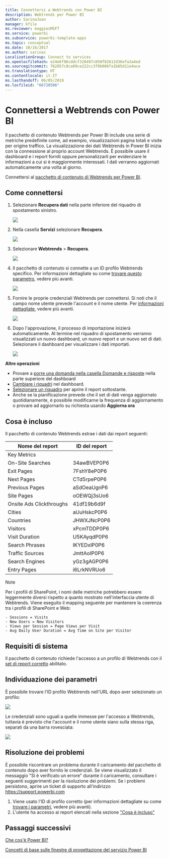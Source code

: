 ```yaml
---
title: Connettersi a Webtrends con Power BI
description: Webtrends per Power BI
author: SarinaJoan
manager: kfile
ms.reviewer: maggiesMSFT
ms.service: powerbi
ms.subservice: powerbi-template-apps
ms.topic: conceptual
ms.date: 10/16/2017
ms.author: sarinas
LocalizationGroup: Connect to services
ms.openlocfilehash: e24e6f86cddcf328497c050f82612d36efa3a4ed
ms.sourcegitcommit: 762857c8ca09ce222cc3f8b006fa1b65d11e4ace
ms.translationtype: HT
ms.contentlocale: it-IT
ms.lasthandoff: 06/05/2019
ms.locfileid: "66720506"
---
```

# <a name="connect-to-webtrends-with-power-bi"></a>Connettersi a Webtrends con Power BI
Il pacchetto di contenuto Webtrends per Power BI include una serie di metriche predefinite come, ad esempio, visualizzazioni pagina totali e visite per origine traffico. La visualizzazione dei dati Webtrends in Power BI inizia con la connessione al proprio account Webtrends. È possibile usare il dashboard e i report forniti oppure personalizzarli per evidenziare le informazioni a cui si è maggiormente interessati.  I dati verranno aggiornati automaticamente una volta al giorno.

Connettersi al [pacchetto di contenuto di Webtrends per Power BI](https://app.powerbi.com/getdata/services/webtrends).

## <a name="how-to-connect"></a>Come connettersi
1. Selezionare **Recupera dati** nella parte inferiore del riquadro di spostamento sinistro.
   
   ![](media/service-connect-to-webtrends/getdata3.png)
2. Nella casella **Servizi** selezionare **Recupera**.
   
   ![](media/service-connect-to-webtrends/services.png)
3. Selezionare **Webtrends** \> **Recupera**.
   
   ![](media/service-connect-to-webtrends/webtrends.png)
4. Il pacchetto di contenuto si connette a un ID profilo Webtrends specifico. Per informazioni dettagliate su come [trovare questo parametro](#FindingParams), vedere più avanti.
   
   ![](media/service-connect-to-webtrends/parameters.png)
5. Fornire le proprie credenziali Webtrends per connettersi. Si noti che il campo nome utente prevede l'account e il nome utente. Per [informazioni dettagliate](#FindingParams), vedere più avanti.
   
   ![](media/service-connect-to-webtrends/creds.png)
6. Dopo l'approvazione, il processo di importazione inizierà automaticamente. Al termine nel riquadro di spostamento verranno visualizzati un nuovo dashboard, un nuovo report e un nuovo set di dati. Selezionare il dashboard per visualizzare i dati importati.
   
   ![](media/service-connect-to-webtrends/dashboard.png)

**Altre operazioni**

* Provare a [porre una domanda nella casella Domande e risposte](consumer/end-user-q-and-a.md) nella parte superiore del dashboard
* [Cambiare i riquadri](service-dashboard-edit-tile.md) nel dashboard.
* [Selezionare un riquadro](consumer/end-user-tiles.md) per aprire il report sottostante.
* Anche se la pianificazione prevede che il set di dati venga aggiornato quotidianamente, è possibile modificarne la frequenza di aggiornamento o provare ad aggiornarlo su richiesta usando **Aggiorna ora**

## <a name="whats-included"></a>Cosa è incluso
<a name="Included"></a>

Il pacchetto di contenuto Webtrends estrae i dati dai report seguenti:  

| Nome del report | ID del report |
| --- | --- |
| Key Metrics | |
| On-Site Searches |34awBVEP0P6 |
| Exit Pages |7FshY8eP0P6 |
| Next Pages |CTd5rpeP0P6 |
| Previous Pages |aSdOeaUgnP6 |
| Site Pages |oOEWQj3sUo6 |
| Onsite Ads Clickthroughs |41df19b6d9f |
| Cities |aUuHskcP0P6 |
| Countries |JHWXJNcP0P6 |
| Visitors |xPcmTDDP0P6 |
| Visit Duration |U5KAyqdP0P6 |
| Search Phrases |IKYEDxIP0P6 |
| Traffic Sources |JmttAoIP0P6 |
| Search Engines |yGz3gAGP0P6 |
| Entry Pages |i6LrkNVRUo6 |

>[!NOTE]
>Per i profili di SharePoint, i nomi delle metriche potrebbero essere leggermente diversi rispetto a quanto mostrato nell'interfaccia utente di Webtrends. Viene eseguito il mapping seguente per mantenere la coerenza tra i profili di SharePoint e Web:   

    - Sessions = Visits  
    - New Users = New Visitors  
    - Views per Session = Page Views per Visit  
    - Avg Daily User Duration = Avg Time on Site per Visitor  

## <a name="system-requirements"></a>Requisiti di sistema
Il pacchetto di contenuto richiede l'accesso a un profilo di Webtrends con il [set di report corretto](#Included) abilitato.

<a name="FindingParams"></a>

## <a name="finding-parameters"></a>Individuazione dei parametri
È possibile trovare l'ID profilo Webtrends nell'URL dopo aver selezionato un profilo:

![](media/service-connect-to-webtrends/webtrendsparameters.png)

Le credenziali sono uguali a quelle immesse per l'accesso a Webtrends, tuttavia è previsto che l'account e il nome utente siano sulla stessa riga, separati da una barra rovesciata:

![](media/service-connect-to-webtrends/webtrendscreds.png)

## <a name="troubleshooting"></a>Risoluzione dei problemi
È possibile riscontrare un problema durante il caricamento del pacchetto di contenuto dopo aver fornito le credenziali. Se viene visualizzato il messaggio "Si è verificato un errore" durante il caricamento, consultare i seguenti suggerimenti per la risoluzione dei problemi. Se i problemi persistono, aprire un ticket di supporto all'indirizzo https://support.powerbi.com

1. Viene usato l'ID di profilo corretto (per informazioni dettagliate su come [trovare i parametri](#FindingParams), vedere più avanti).
2. L'utente ha accesso ai report elencati nella sezione ["Cosa è incluso"](#Included)

## <a name="next-steps"></a>Passaggi successivi
[Che cos'è Power BI?](power-bi-overview.md)

[Concetti di base sulle finestre di progettazione del servizio Power BI](service-basic-concepts.md)

